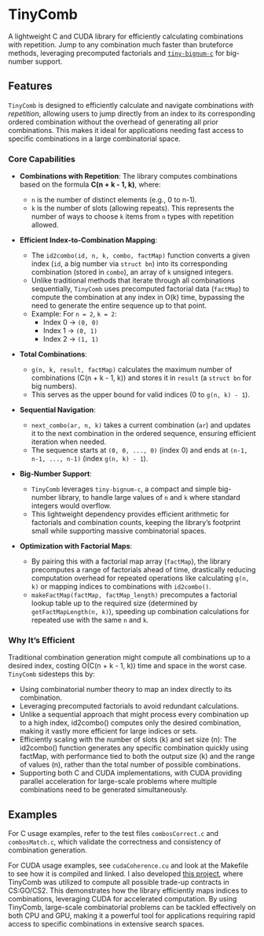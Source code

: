 # TinyComb

A lightweight C and CUDA library for efficiently calculating combinations with repetition. Jump to any combination much faster than bruteforce methods, leveraging precomputed factorials and [`tiny-bignum-c`](https://github.com/kokke/tiny-bignum-c) for big-number support.

## Features

`TinyComb` is designed to efficiently calculate and navigate combinations _with repetition_, allowing users to jump directly from an index to its corresponding ordered combination without the overhead of generating all prior combinations. This makes it ideal for applications needing fast access to specific combinations in a large combinatorial space.

### Core Capabilities

- **Combinations with Repetition**: The library computes combinations based on the formula **C(n + k - 1, k)**, where:

  - `n` is the number of distinct elements (e.g., 0 to n-1).
  - `k` is the number of slots (allowing repeats).
    This represents the number of ways to choose `k` items from `n` types with repetition allowed.

- **Efficient Index-to-Combination Mapping**:

  - The `id2combo(id, n, k, combo, factMap)` function converts a given index (`id`, a big number via `struct bn`) into its corresponding combination (stored in `combo`), an array of `k` unsigned integers.
  - Unlike traditional methods that iterate through all combinations sequentially, `TinyComb` uses precomputed factorial data (`factMap`) to compute the combination at any index in O(k) time, bypassing the need to generate the entire sequence up to that point.
  - Example: For `n = 2`, `k = 2`:
    - Index 0 → `(0, 0)`
    - Index 1 → `(0, 1)`
    - Index 2 → `(1, 1)`

- **Total Combinations**:

  - `g(n, k, result, factMap)` calculates the maximum number of combinations (C(n + k - 1, k)) and stores it in `result` (a `struct bn` for big numbers).
  - This serves as the upper bound for valid indices (0 to `g(n, k) - 1`).

- **Sequential Navigation**:

  - `next_combo(ar, n, k)` takes a current combination (`ar`) and updates it to the next combination in the ordered sequence, ensuring efficient iteration when needed.
  - The sequence starts at `(0, 0, ..., 0)` (index 0) and ends at `(n-1, n-1, ..., n-1)` (index `g(n, k) - 1`).

- **Big-Number Support**:

  - `TinyComb` leverages `tiny-bignum-c`, a compact and simple big-number library, to handle large values of `n` and `k` where standard integers would overflow.
  - This lightweight dependency provides efficient arithmetic for factorials and combination counts, keeping the library’s footprint small while supporting massive combinatorial spaces.

- **Optimization with Factorial Maps**:
  - By pairing this with a factorial map array (`factMap`), the library precomputes a range of factorials ahead of time, drastically reducing computation overhead for repeated operations like calculating `g(n, k)` or mapping indices to combinations with `id2combo()`.
  - `makeFactMap(factMap, factMap_length)` precomputes a factorial lookup table up to the required size (determined by `getFactMapLength(n, k)`), speeding up combination calculations for repeated use with the same `n` and `k`.

### Why It’s Efficient

Traditional combination generation might compute all combinations up to a desired index, costing O(C(n + k - 1, k)) time and space in the worst case. `TinyComb` sidesteps this by:

- Using combinatorial number theory to map an index directly to its combination.
- Leveraging precomputed factorials to avoid redundant calculations.
- Unlike a sequential approach that might process every combination up to a high index, id2combo() computes only the desired combination, making it vastly more efficient for large indices or sets.
- Efficiently scaling with the number of slots (k) and set size (n): The id2combo() function generates any specific combination quickly using factMap, with performance tied to both the output size (k) and the range of values (n), rather than the total number of possible combinations.
- Supporting both C and CUDA implementations, with CUDA providing parallel acceleration for large-scale problems where multiple combinations need to be generated simultaneously.

## Examples

For C usage examples, refer to the test files `combosCorrect.c` and `combosMatch.c`, which validate the correctness and consistency of combination generation.

For CUDA usage examples, see `cudaCoherence.cu` and look at the Makefile to see how it is compiled and linked. I also developed [this project](https://github.com/waz4), where TinyComb was utilized to compute all possible trade-up contracts in CS:GO/CS2. This demonstrates how the library efficiently maps indices to combinations, leveraging CUDA for accelerated computation. By using TinyComb, large-scale combinatorial problems can be tackled effectively on both CPU and GPU, making it a powerful tool for applications requiring rapid access to specific combinations in extensive search spaces.
